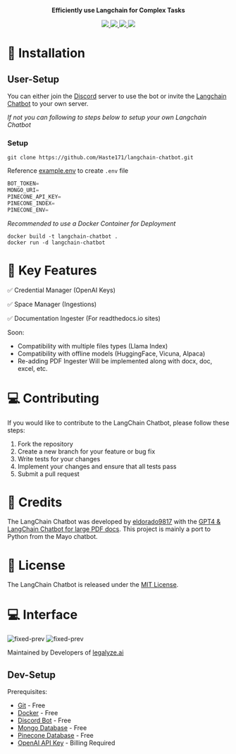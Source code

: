 <p align="center">
<br><br>
</p>

<p align="center">
<b>Efficiently use Langchain for Complex Tasks</b>
</p>

<p align=center>
<a href="https://github.com/Haste171/langchain-chatbot/releases"><img src="https://badgen.net/github/release/Haste171/langchain-chatbot">
<a href="https://gitHub.com/Haste171/langchain-chatbot/graphs/commit-activity"><img src="https://img.shields.io/badge/Maintained%3F-yes-green.svg">
<a href="https://github.com/Haste171/langchain-chatbot/blob/master/LICENSE"><img src="https://img.shields.io/github/license/Haste171/langchain-chatbot">
<a href="https://discord.gg/KgmN4FPxxT"><img src="https://dcbadge.vercel.app/api/server/KgmN4FPxxT?compact=true&style=flat"></a>

</a>

<!-- *The LangChain Chatbot is an AI chat interface for the open-source library LangChain. It provides conversational answers to questions about vector ingested documents.* -->
<!-- *Existing repo development is at a freeze while we develop a langchain chat bot website :)* -->


# 🚀 Installation

## User-Setup
You can either join the [Discord](https://discord.gg/8vzXR9MGyc) server to use the bot or invite the [Langchain Chatbot](https://discord.com/api/oauth2/authorize?client_id=1113492778899476533&permissions=8&scope=bot) to your own server.

*If not you can following to steps below to setup your own Langchain Chatbot*



### Setup
```
git clone https://github.com/Haste171/langchain-chatbot.git
```

Reference [example.env](https://github.com/Haste171/langchain-chatbot/blob/main/example.env) to create `.env` file
```python
BOT_TOKEN=
MONGO_URI=
PINECONE_API_KEY=
PINECONE_INDEX=
PINECONE_ENV=
```

*Recommended to use a Docker Container for Deployment*
```
docker build -t langchain-chatbot .
docker run -d langchain-chatbot
```

# 🔧 Key Features

✅ Credential Manager (OpenAI Keys)

✅ Space Manager (Ingestions)

✅ Documentation Ingester (For readthedocs.io sites)


Soon:
- Compatibility with multiple files types (Llama Index)
- Compatibility with offline models (HuggingFace, Vicuna, Alpaca)
- Re-adding PDF Ingester Will be implemented along with docx, doc, excel, etc.

# 💻 Contributing

If you would like to contribute to the LangChain Chatbot, please follow these steps:

1. Fork the repository
2. Create a new branch for your feature or bug fix
3. Write tests for your changes
4. Implement your changes and ensure that all tests pass
5. Submit a pull request

# 📝 Credits

The LangChain Chatbot was developed by [eldorado9817](https://github.com/eldorado9817) with the [GPT4 & LangChain Chatbot for large PDF docs](https://github.com/mayooear/gpt4-pdf-chatbot-langchain). This project is mainly a port to Python from the Mayo chatbot.

# 🔨 License

The LangChain Chatbot is released under the [MIT License](https://opensource.org/licenses/MIT).

# 💻 Interface
![fixed-prev](https://cdn.discordapp.com/attachments/1114412425115086888/1114420571833376768/image.png)
![fixed-prev](https://cdn.discordapp.com/attachments/1114412425115086888/1114421482429354065/image.png)

Maintained by Developers of [legalyze.ai](https://legalyze.ai)

## Dev-Setup
Prerequisites:
- [Git](https://git-scm.com/downloads) - Free
- [Docker](https://www.docker.com/products/docker-desktop/) - Free
- [Discord Bot](https://discord.com/developers/applications) - Free
- [Mongo Database](https://youtu.be/dnEfQhjZgw0?t=326) - Free
- [Pinecone Database](https://youtu.be/tp0bQNDtLPc?t=48) - Free
- [OpenAI API Key](https://platform.openai.com/account/api-keys) - Billing Required